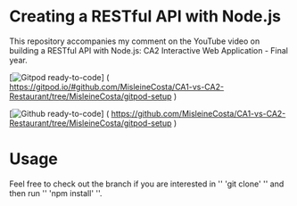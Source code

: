 # Creating a RESTful API with Node.js
This repository accompanies my comment on the YouTube video on building a RESTful API with Node.js: CA2 Interactive Web Application - Final year.

[![Gitpod ready-to-code](https://img.shields.io/badge/Gitpod-ready--to--code-blue?logo=gitpod)]
( https://gitpod.io/#github.com/MisleineCosta/CA1-vs-CA2-Restaurant/tree/MisleineCosta/gitpod-setup )

[![Github ready-to-code](https://img.shields.io/badge/Github-ready--to--code-blue?logo=gitpod)]
( https://github.com/MisleineCosta/CA1-vs-CA2-Restaurant/tree/MisleineCosta/gitpod-setup )

# Usage
Feel free to check out the branch if you are interested in '' 'git clone' '' and then run '' 'npm install' ''.